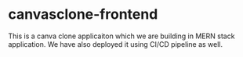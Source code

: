# canvasclone-frontend
This is a canva clone applicaiton which we are building in MERN stack application. We have also deployed it using CI/CD pipeline as well.
